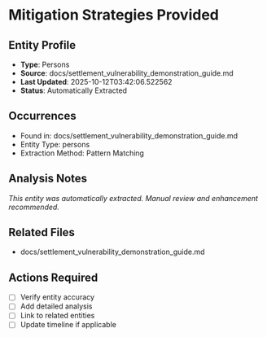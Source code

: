 # Mitigation Strategies Provided

## Entity Profile
- **Type**: Persons
- **Source**: docs/settlement_vulnerability_demonstration_guide.md
- **Last Updated**: 2025-10-12T03:42:06.522562
- **Status**: Automatically Extracted

## Occurrences
- Found in: docs/settlement_vulnerability_demonstration_guide.md
- Entity Type: persons
- Extraction Method: Pattern Matching

## Analysis Notes
*This entity was automatically extracted. Manual review and enhancement recommended.*

## Related Files
- docs/settlement_vulnerability_demonstration_guide.md

## Actions Required
- [ ] Verify entity accuracy
- [ ] Add detailed analysis
- [ ] Link to related entities
- [ ] Update timeline if applicable
